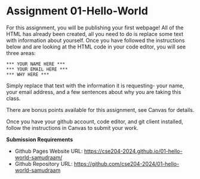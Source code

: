 # Assignment 01-Hello-World

For this assignment, you will be publishing your first webpage! All of the HTML has already been created, all you need to do is replace some text with information about yourself. Once you have followed the instructions below and are looking at the HTML code in your code editor, you will see three areas:

    *** YOUR NAME HERE ***
    *** YOUR EMAIL HERE ***
    *** WHY HERE ***

Simply replace that text with the information it is requesting- your name, your email address, and a few sentences about why you are taking this class.

There are bonus points available for this assignment, see Canvas for details.

Once you have your github account, code editor, and git client installed, follow the instructions in Canvas to submit your work.

**Submission Requirements**
* Github Pages Website URL: https://cse204-2024.github.io/01-hello-world-samudraam/ 
* Github Repository URL: https://github.com/cse204-2024/01-hello-world-samudraam
